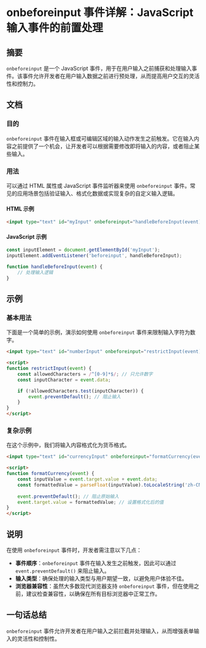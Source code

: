<!--
Meta Description: # onbeforeinput 事件详解：JavaScript 输入事件的前置处理 ## 摘要 `onbeforeinput` 是一个 JavaScript 事件，用于在用户输入之前捕获和处理输入事件。该事件允许开发者在用户输入数据之前进行预处理，从而提高用户交互的灵活性和控制力。 ## 文档 ##...
Meta Keywords: event, onbeforeinput, javascript, html, const
-->

# onbeforeinput 事件详解：JavaScript 输入事件的前置处理

## 摘要
`onbeforeinput` 是一个 JavaScript 事件，用于在用户输入之前捕获和处理输入事件。该事件允许开发者在用户输入数据之前进行预处理，从而提高用户交互的灵活性和控制力。

## 文档
### 目的
`onbeforeinput` 事件在输入框或可编辑区域的输入动作发生之前触发。它在输入内容之前提供了一个机会，让开发者可以根据需要修改即将输入的内容，或者阻止某些输入。

### 用法
可以通过 HTML 属性或 JavaScript 事件监听器来使用 `onbeforeinput` 事件。常见的应用场景包括验证输入、格式化数据或实现复杂的自定义输入逻辑。

#### HTML 示例
```html
<input type="text" id="myInput" onbeforeinput="handleBeforeInput(event)">
```

#### JavaScript 示例
```javascript
const inputElement = document.getElementById('myInput');
inputElement.addEventListener('beforeinput', handleBeforeInput);

function handleBeforeInput(event) {
    // 处理输入逻辑
}
```

## 示例
### 基本用法
下面是一个简单的示例，演示如何使用 `onbeforeinput` 事件来限制输入字符为数字。

```html
<input type="text" id="numberInput" onbeforeinput="restrictInput(event)">

<script>
function restrictInput(event) {
    const allowedCharacters = /^[0-9]*$/; // 只允许数字
    const inputCharacter = event.data;

    if (!allowedCharacters.test(inputCharacter)) {
        event.preventDefault(); // 阻止输入
    }
}
</script>
```

### 复杂示例
在这个示例中，我们将输入内容格式化为货币格式。

```html
<input type="text" id="currencyInput" onbeforeinput="formatCurrency(event)">

<script>
function formatCurrency(event) {
    const inputValue = event.target.value + event.data;
    const formattedValue = parseFloat(inputValue).toLocaleString('zh-CN', { style: 'currency', currency: 'CNY' });
    
    event.preventDefault(); // 阻止原始输入
    event.target.value = formattedValue; // 设置格式化后的值
}
</script>
```

## 说明
在使用 `onbeforeinput` 事件时，开发者需注意以下几点：

- **事件顺序**：`onbeforeinput` 事件在输入发生之前触发，因此可以通过 `event.preventDefault()` 来阻止输入。
- **输入类型**：确保处理的输入类型与用户期望一致，以避免用户体验不佳。
- **浏览器兼容性**：虽然大多数现代浏览器支持 `onbeforeinput` 事件，但在使用之前，建议检查兼容性，以确保在所有目标浏览器中正常工作。

## 一句话总结
`onbeforeinput` 事件允许开发者在用户输入之前拦截并处理输入，从而增强表单输入的灵活性和控制性。